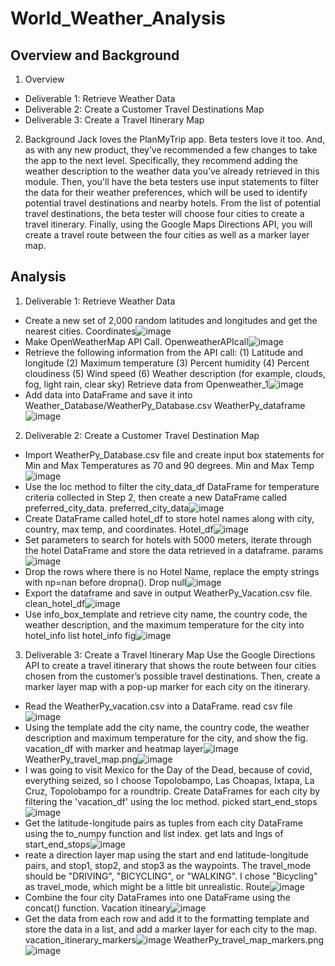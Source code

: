 # World_Weather_Analysis
## Overview and Background 
1. Overview 
  * Deliverable 1: Retrieve Weather Data
  * Deliverable 2: Create a Customer Travel Destinations Map
  * Deliverable 3: Create a Travel Itinerary Map
2. Background
  Jack loves the PlanMyTrip app. Beta testers love it too. And, as with any new product, they’ve recommended a few changes to take the app to the next level. Specifically, they recommend adding the weather description to the weather data you’ve already retrieved in this module. Then, you'll have the beta testers use input statements to filter the data for their weather preferences, which will be used to identify potential travel destinations and nearby hotels. From the list of potential travel destinations, the beta tester will choose four cities to create a travel itinerary. Finally, using the Google Maps Directions API, you will create a travel route between the four cities as well as a marker layer map.

## Analysis 
1. Deliverable 1: Retrieve Weather Data 
  * Create a new set of 2,000 random latitudes and longitudes and get the nearest cities. 
    Coordinates![image](https://user-images.githubusercontent.com/82353749/119246794-73d54080-bb52-11eb-8536-ae5ac9a222c5.png)
  * Make OpenWeatherMap API Call. 
    OpenweatherAPIcall![image](https://user-images.githubusercontent.com/82353749/119246818-af700a80-bb52-11eb-9a9a-4fa69221e048.png)
  * Retrieve the following information from the API call:
    (1) Latitude and longitude
    (2) Maximum temperature
    (3) Percent humidity
    (4) Percent cloudiness
    (5) Wind speed
    (6) Weather description (for example, clouds, fog, light rain, clear sky)
    Retrieve data from Openweather_1![image](https://user-images.githubusercontent.com/82353749/119246888-2c02e900-bb53-11eb-98a3-e29507797ce5.png)
  * Add data into DataFrame and save it into Weather_Database/WeatherPy_Database.csv 
    WeatherPy_dataframe![image](https://user-images.githubusercontent.com/82353749/119246912-71bfb180-bb53-11eb-85f0-d23b66cc604e.png)

2. Deliverable 2: Create a Customer Travel Destination Map 
  * Import WeatherPy_Database.csv file and create input box statements for Min and Max Temperatures as 70 and 90 degrees. 
    Min and Max Temp ![image](https://user-images.githubusercontent.com/82353749/119247010-4c7f7300-bb54-11eb-9fe5-56ab6e7d4a93.png)
  * Use the loc method to filter the city_data_df DataFrame for temperature criteria collected in Step 2, then create a new DataFrame called preferred_city_data.
    preferred_city_data![image](https://user-images.githubusercontent.com/82353749/119247050-a7b16580-bb54-11eb-8464-a64b754615d3.png)
  * Create DataFrame called hotel_df to store hotel names along with city, country, max temp, and coordinates.
    Hotel_df![image](https://user-images.githubusercontent.com/82353749/119247088-f3640f00-bb54-11eb-81b2-14b6bb902e0a.png)
  * Set parameters to search for hotels with 5000 meters, iterate through the hotel DataFrame and store the data retrieved in a dataframe. 
    params![image](https://user-images.githubusercontent.com/82353749/119247662-9454c900-bb59-11eb-88c4-306af99efb8b.png)
  * Drop the rows where there is no Hotel Name, replace the empty strings with np=nan before dropna(). 
    Drop null![image](https://user-images.githubusercontent.com/82353749/119247748-57d59d00-bb5a-11eb-9b26-776678c1e769.png)
  * Export the dataframe and save in output WeatherPy_Vacation.csv file. 
    clean_hotel_df![image](https://user-images.githubusercontent.com/82353749/119247851-12659f80-bb5b-11eb-8a61-0914b5c4ef9e.png)
  * Use info_box_template and retrieve city name, the country code, the weather description, and the maximum temperature for the city into hotel_info list
    hotel_info fig![image](https://user-images.githubusercontent.com/82353749/119248135-30cc9a80-bb5d-11eb-9523-f7be4891d733.png)

3. Deliverable 3: Create a Travel Itinerary Map 
  Use the Google Directions API to create a travel itinerary that shows the route between four cities chosen from the customer’s possible travel destinations. Then, create a marker layer map with a pop-up marker for each city on the itinerary.
  * Read the WeatherPy_vacation.csv into a DataFrame.
    read csv file![image](https://user-images.githubusercontent.com/82353749/119248309-4d1d0700-bb5e-11eb-9ab3-8b31fa6c389a.png)
  * Using the template add the city name, the country code, the weather description and maximum temperature for the city, and show the fig. 
    vacation_df  with marker and heatmap layer![image](https://user-images.githubusercontent.com/82353749/119248373-b735ac00-bb5e-11eb-8fdf-73d152e019e3.png)
    WeatherPy_travel_map.png![image](https://user-images.githubusercontent.com/82353749/119248381-c7e62200-bb5e-11eb-9081-127af46e4acb.png)
  * I was going to visit Mexico for the Day of the Dead, because of covid, everything seized, so I choose Topolobampo, Las Choapas, Ixtapa, La Cruz, Topolobampo for a roundtrip. Create DataFrames for each city by filtering the 'vacation_df' using the loc method. 
    picked start_end_stops![image](https://user-images.githubusercontent.com/82353749/119248463-4ba00e80-bb5f-11eb-9446-6db4c2d48095.png)
  * Get the latitude-longitude pairs as tuples from each city DataFrame using the to_numpy function and list index. 
    get lats and lngs of start_end_stops![image](https://user-images.githubusercontent.com/82353749/119248493-8013ca80-bb5f-11eb-9d83-b688c7c2a9de.png)
  * reate a direction layer map using the start and end latitude-longitude pairs, and stop1, stop2, and stop3 as the waypoints. The travel_mode should be "DRIVING", "BICYCLING", or "WALKING". I chose "Bicycling" as travel_mode, which might be a little bit unrealistic. 
    Route![image](https://user-images.githubusercontent.com/82353749/119248531-bf421b80-bb5f-11eb-974b-659048b05c00.png)
  * Combine the four city DataFrames into one DataFrame using the concat() function.
    Vacation itineary![image](https://user-images.githubusercontent.com/82353749/119248552-eb5d9c80-bb5f-11eb-89f0-b87fc594a8c9.png)
  * Get the data from each row and add it to the formatting template and store the data in a list, and add a marker layer for each city to the map.
    vacation_itinerary_markers![image](https://user-images.githubusercontent.com/82353749/119248582-1a740e00-bb60-11eb-8427-6931f6f0b9ca.png)
    WeatherPy_travel_map_markers.png![image](https://user-images.githubusercontent.com/82353749/119248704-e9480d80-bb60-11eb-9f77-a35034ddc114.png)
